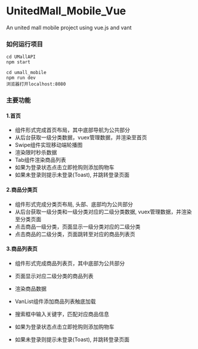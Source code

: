 # UnitedMall_Mobile_Vue
An united mall mobile project using vue.js and vant 

### 如何运行项目

```
cd UMallAPI
npm start
```

```
cd umall_mobile
npm run dev
浏览器打开localhost:8080
```



### 主要功能

#### 1.首页

* 组件形式完成首页布局，其中底部导航为公共部分
* 从后台获取一级分类数据，vuex管理数据，并渲染至首页
* Swipe组件实现移动端轮播图
* 渲染限时秒杀数据
* Tab组件渲染商品列表
* 如果为登录状态点击立即抢购则添加购物车
* 如果未登录则提示未登录(Toast), 并跳转登录页面

#### 2.商品分类页

* 组件形式完成分类页布局, 头部、底部均为公共部分
* 从后台获取一级分类和一级分类对应的二级分类数据, vuex管理数据，并渲染至分类页面
* 点击商品一级分类，页面显示一级分类对应的二级分类
* 点击商品的二级分类，页面跳转至对应的商品列表页

#### 3.商品列表页

* 组件形式完成商品列表页，其中底部为公共部分

* 页面显示对应二级分类的商品列表

* 渲染商品数据

* VanList组件添加商品列表触底加载

* 搜索框中输入关键字，匹配对应商品信息

* 如果为登录状态点击立即抢购则添加购物车

* 如果未登录则提示未登录(Toast), 并跳转登录页面

  

